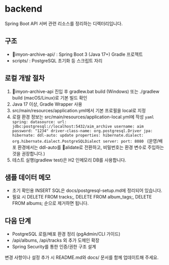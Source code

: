 ﻿# backend

Spring Boot API 서버 관련 리소스를 정리하는 디렉터리입니다.

## 구조
- imyon-archive-api/ : Spring Boot 3 (Java 17+) Gradle 프로젝트
- scripts/            : PostgreSQL 초기화 등 스크립트 자리

## 로컬 개발 절차
1. imyon-archive-api 진입 후 gradlew.bat build (Windows) 또는 ./gradlew build (macOS/Linux)로 기본 빌드 확인
2. Java 17 이상, Gradle Wrapper 사용
3. src/main/resources/application.yml에서 기본 프로필을 local로 지정
4. 로컬 환경 정보는 src/main/resources/application-local.yml에 작성
   `yaml
   spring:
     datasource:
       url: jdbc:postgresql://localhost:5432/aim_archive
       username: aim
       password: "1234"
       driver-class-name: org.postgresql.Driver
     jpa:
       hibernate:
         ddl-auto: update
       properties:
         hibernate.dialect: org.hibernate.dialect.PostgreSQLDialect
   server:
     port: 8080
   `
   (운영/배포 환경에서는 ddl-auto를 alidate로 전환하고, 비밀번호는 환경 변수로 주입하는 것을 권장합니다.)
5. 테스트 실행(gradlew test)은 H2 인메모리 DB를 사용합니다.

## 샘플 데이터 메모
- 초기 확인용 INSERT SQL은 docs/postgresql-setup.md에 정리되어 있습니다.
- 필요 시 DELETE FROM tracks;, DELETE FROM album_tags;, DELETE FROM albums; 순으로 제거하면 됩니다.

## 다음 단계
- PostgreSQL 로컬/배포 환경 정리 (pgAdmin/CLI 가이드)
- /api/albums, /api/tracks 외 추가 도메인 확장
- Spring Security를 통한 인증/권한 구조 설계

변경 사항이나 설정 추가 시 README.md와 docs/ 문서를 함께 업데이트해 주세요.
